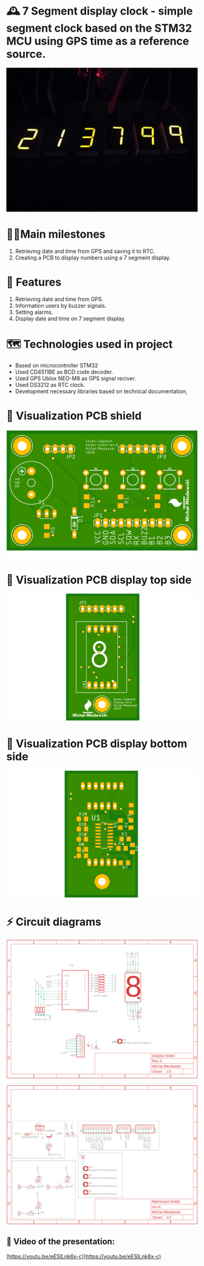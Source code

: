 
# 🕰️ 7 Segment display clock - simple segment clock based on the STM32 MCU using GPS time as a reference source.

![2137](https://raw.githubusercontent.com/SimpleMethod/7SegmentDisplayClock/master/Doc/2137.jpg)

# 🧗‍♂️Main milestones

1. Retrieving date and time from GPS and saving it to RTC.
2. Creating a PCB to display numbers using a 7 segment display.

# 🚀 Features
 1. Retrieving date and time from GPS.
2.  Information users by buzzer signals. 
3.  Setting alarms.
4.  Display date and time on 7 segment display.


# 🗺️ Technologies used in project 
 - Based on microcontroller STM32
- Used CD4511BE as BCD code decoder.
- Used GPS Ublox NEO-M8 as GPS signal reciver.
- Used DS3212 as RTC clock.
-  Development necessary libraries based on technical documentation,

# 🧪 Visualization PCB shield
![MainShield](https://raw.githubusercontent.com/SimpleMethod/7SegmentDisplayClock/master/Motherboard/MainboardPCB_top.png)

# 🧪 Visualization PCB display top side
![dispaly top](https://raw.githubusercontent.com/SimpleMethod/7SegmentDisplayClock/master/DisplayShield/MainboardPCB_top.png)

# 🧪 Visualization PCB display bottom side

![enter image description here](https://raw.githubusercontent.com/SimpleMethod/7SegmentDisplayClock/master/DisplayShield/MainboardPCB_bottom.png)

# ⚡ Circuit diagrams

![enter image description here](https://raw.githubusercontent.com/SimpleMethod/7SegmentDisplayClock/master/DisplayShield/CircuitDiagram.png)

![enter image description here](https://raw.githubusercontent.com/SimpleMethod/7SegmentDisplayClock/master/Motherboard/CircuitDiagram.png)

## 🎥  Video of the presentation:

[https://youtu.be/eESlLnk6x-c](https://youtu.be/eESlLnk6x-c)
